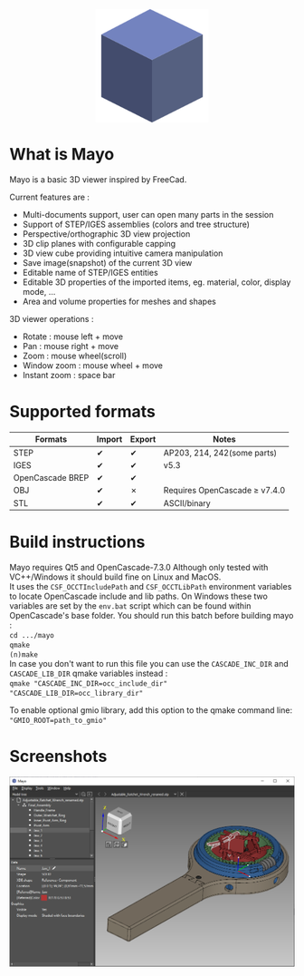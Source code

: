 <p align="center">
  <img src="images/appicon_256.png" width="200px" align="center" />
</p>

# What is Mayo
Mayo is a basic 3D viewer inspired by FreeCad.  

Current features are :
* Multi-documents support, user can open many parts in the session
* Support of STEP/IGES assemblies (colors and tree structure)
* Perspective/orthographic 3D view projection
* 3D clip planes with configurable capping
* 3D view cube providing intuitive camera manipulation
* Save image(snapshot) of the current 3D view
* Editable name of STEP/IGES entities
* Editable 3D properties of the imported items, eg. material, color, display mode, ...
* Area and volume properties for meshes and shapes

3D viewer operations :
* Rotate : mouse left + move
* Pan : mouse right + move
* Zoom : mouse wheel(scroll)
* Window zoom : mouse wheel + move
* Instant zoom : space bar

# Supported formats
  Formats                 |  Import   |  Export  | Notes
--------------------------|-----------|----------|------------------------------
STEP                      |  &#10004; | &#10004; | AP203, 214, 242(some parts)
IGES                      |  &#10004; | &#10004; | v5.3
OpenCascade BREP          |  &#10004; | &#10004; |
OBJ                       |  &#10004; | &#10007; | Requires OpenCascade &#8805; v7.4.0
STL                       |  &#10004; | &#10004; | ASCII/binary

# Build instructions
Mayo requires Qt5 and OpenCascade-7.3.0
Although only tested with VC++/Windows it should build fine on Linux and MacOS.  
It uses the `CSF_OCCTIncludePath` and `CSF_OCCTLibPath` environment variables to locate
OpenCascade include and lib paths. On Windows these two variables are set by the `env.bat`
script which can be found within OpenCascade's base folder. You should run this batch before
building mayo :  
`cd .../mayo`  
`qmake`  
`(n)make`  
In case you don't want to run this file you can use the `CASCADE_INC_DIR` and `CASCADE_LIB_DIR` qmake
variables instead :  
`qmake "CASCADE_INC_DIR=occ_include_dir" "CASCADE_LIB_DIR=occ_library_dir"`  

To enable optional gmio library, add this option to the qmake command line:  
`"GMIO_ROOT=path_to_gmio"`

# Screenshots

<img src="doc/screenshot_1.png"/>
